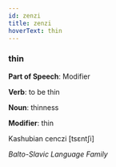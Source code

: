 ```yaml
---
id: zenzi
title: zenzi
hoverText: thin
---
```


### thin

**Part of Speech**: Modifier

**Verb**: to be thin

**Noun**: thinness

**Modifier**: thin

Kashubian cenczi [tsɛntʃi]

*Balto-Slavic Language Family*